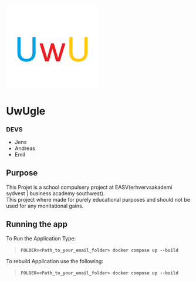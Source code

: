 
<img src="./Frontend/public/favicon.ico" width="50%" height="50%">

# UwUgle
### DEVS
* Jens
* Andreas
* Emil

## Purpose
This Projet is a school compulsery project at EASV(erhvervsakademi sydvest | business academy southwest). \
This project where made for purely educational purposes and should not be used for any monitational gains.


## Running the app

To Run the Application Type:
> **`FOLDER=<Path_to_your_email_folder> docker compose up --build`**

To rebuild Application use the following:
> **`FOLDER=<Path_to_your_email_folder> docker compose up --build`**

